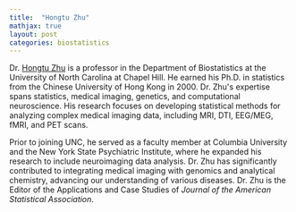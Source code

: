 ```yaml
---
title:  "Hongtu Zhu"
mathjax: true
layout: post
categories: biostatistics
---
```


Dr. [Hongtu Zhu](https://sph.unc.edu/adv_profile/hongtu-zhu-phd/) is a professor in the Department of Biostatistics at the University of North Carolina at Chapel Hill. He earned his Ph.D. in statistics from the Chinese University of Hong Kong in 2000. Dr. Zhu's expertise spans statistics, medical imaging, genetics, and computational neuroscience. His research focuses on developing statistical methods for analyzing complex medical imaging data, including MRI, DTI, EEG/MEG, fMRI, and PET scans. 

Prior to joining UNC, he served as a faculty member at Columbia University and the New York State Psychiatric Institute, where he expanded his research to include neuroimaging data analysis. Dr. Zhu has significantly contributed to integrating medical imaging with genomics and analytical chemistry, advancing our understanding of various diseases. Dr. Zhu is the Editor of the Applications and Case Studies of *Journal of the American Statistical Association*.